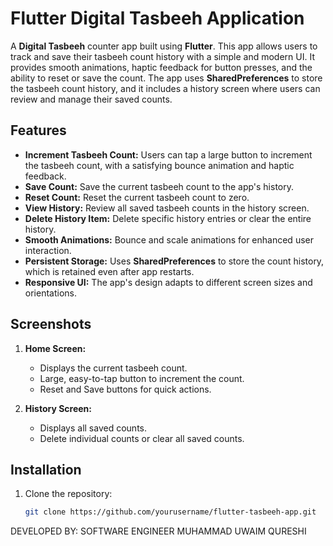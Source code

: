 # Flutter Digital Tasbeeh Application

A **Digital Tasbeeh** counter app built using **Flutter**. This app allows users to track and save their tasbeeh count history with a simple and modern UI. It provides smooth animations, haptic feedback for button presses, and the ability to reset or save the count. The app uses **SharedPreferences** to store the tasbeeh count history, and it includes a history screen where users can review and manage their saved counts.

## Features

- **Increment Tasbeeh Count:** Users can tap a large button to increment the tasbeeh count, with a satisfying bounce animation and haptic feedback.
- **Save Count:** Save the current tasbeeh count to the app's history.
- **Reset Count:** Reset the current tasbeeh count to zero.
- **View History:** Review all saved tasbeeh counts in the history screen.
- **Delete History Item:** Delete specific history entries or clear the entire history.
- **Smooth Animations:** Bounce and scale animations for enhanced user interaction.
- **Persistent Storage:** Uses **SharedPreferences** to store the count history, which is retained even after app restarts.
- **Responsive UI:** The app's design adapts to different screen sizes and orientations.

## Screenshots

1. **Home Screen:**
   - Displays the current tasbeeh count.
   - Large, easy-to-tap button to increment the count.
   - Reset and Save buttons for quick actions.

2. **History Screen:**
   - Displays all saved counts.
   - Delete individual counts or clear all saved counts.

## Installation

1. Clone the repository:

   ```bash
   git clone https://github.com/yourusername/flutter-tasbeeh-app.git

  DEVELOPED BY:
  SOFTWARE ENGINEER MUHAMMAD UWAIM QURESHI
